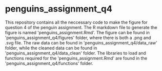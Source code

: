 # penguins_assignment_q4

This repository contains all the neccessary code to make the figure for question 4 of the penguin assignment. The R markdown file to generate the figure is named 'penguins_assignment.Rmd'.  The figure can be found in 'penguins_assignment_q4/figures' folder, where there is both a .png and .svg file.  The raw data can be found in 'penguins_assignment_q4/data_raw' folder, while the cleaned data can be found in 'penguins_assignment_q4/data_clean' folder.  The libraries to load and functions required for the 'penguins_assignment.Rmd' are found in the 'penguins_assignment_q4/functions' folder.
